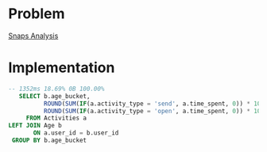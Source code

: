 # Problem

[Snaps Analysis](https://leetcode.com/problems/snaps-analysis/)

# Implementation

```sql
-- 1352ms 18.69% 0B 100.00%
   SELECT b.age_bucket,
          ROUND(SUM(IF(a.activity_type = 'send', a.time_spent, 0)) * 100 / SUM(a.time_spent), 2) AS send_perc,
          ROUND(SUM(IF(a.activity_type = 'open', a.time_spent, 0)) * 100 / SUM(a.time_spent), 2) AS open_perc
     FROM Activities a
LEFT JOIN Age b
       ON a.user_id = b.user_id
 GROUP BY b.age_bucket      
```
